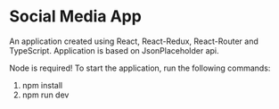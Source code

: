 # Social Media App

An application created using React, React-Redux, React-Router and TypeScript.
Application is based on JsonPlaceholder api.

Node is required!
To start the application, run the following commands:

1. npm install
2. npm run dev
